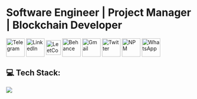 

<h1>Software Engineer | Project Manager | Blockchain Developer</h1>


<!-- ## Portfolio:

<p> <a href="https://yohannees.github.io/My-Portfolio/" target="_blank"><img alt="" src="https://img.shields.io/badge/Portfolio-000?logo=vercel&logoColor=yellow&style=for-the-badge" style="vertical-align:center" /></a> 
<p> <a href="https://dribbble.com/yohhannees/" target="_blank"><img alt="" src="https://img.shields.io/badge/Portfolio-000?logo=vercel&logoColor=green&style=for-the-badge" style="vertical-align:center" /></a> </p>
 -->


[<img align="center" alt="Telegram" width="50px" src="https://raw.githubusercontent.com/gauravghongde/social-icons/master/SVG/Color/Telegram.svg" />](https://t.me/yohhannees/)
[<img align="center" alt="LinkedIn" width="50px" src="https://raw.githubusercontent.com/gauravghongde/social-icons/master/SVG/Color/LinkedIN.svg" />](https://www.linkedin.com/in/yohannes-getachew-667a1b241/)
[<img align="center" alt="LeetCode" width="40px" src="https://raw.githubusercontent.com/rahuldkjain/github-profile-readme-generator/master/src/images/icons/Social/leet-code.svg" />](https://leetcode.com/yohhannees/)
[<img align="center" alt="Behance" width="50px" src="https://raw.githubusercontent.com/gauravghongde/social-icons/master/SVG/Color/Behance.svg" />](https://www.behance.net/yohannesgetachew)
<a href="mailto:yohannesgetachewerieso@gmail.com"><img align="center" alt="Gmail" width="50px" src="https://raw.githubusercontent.com/gauravghongde/social-icons/master/SVG/Color/Gmail.svg" /></a>
[<img align="center" alt="Twitter" width="50px" src="https://raw.githubusercontent.com/gauravghongde/social-icons/master/SVG/Color/Twitter.svg" />](https://twitter.com/yohhannees)
[<img align="center" alt="NPM" width="50px" src="https://cdn.jsdelivr.net/npm/simple-icons@v9/icons/npm.svg" />](https://www.npmjs.com/~yohhannees)
[<img align="center" alt="WhatsApp" width="50px" src="https://raw.githubusercontent.com/gauravghongde/social-icons/master/SVG/Color/WhatsApp.svg" />](https://wa.me/+251938321124)


## 💻 Tech Stack:
<p>
  <a href="https://skillicons.dev">
    <img src="https://skillicons.dev/icons?i=cpp,py,java,js,ts,php,html,css,bootstrap,sass,tailwind,react,next,redux,angular,mongodb,mysql,postgres,nodejs,express,nestjs,laravel,prisma,firebase,supabase,postman,docker,wordpress,vercel,git,azure,gitlab,figma,xd&perline=17" />
  </a>
</p>
